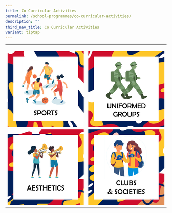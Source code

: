 ```yaml
---
title: Co Curricular Activities
permalink: /school-programmes/co-curricular-activities/
description: ""
third_nav_title: Co Curricular Activities
variant: tiptap
---
```

<table style="minWidth: 50px">
<colgroup>
<col>
<col>
</colgroup>
<tbody>
<tr>
<th rowspan="1" colspan="1">
<p></p><a class="isomer-image-wrapper" href="https://www.outramsec.moe.edu.sg/school-programmes/Co-Curricular-Activities/Sports/"><img style="width: 100%" height="auto" width="100%" alt="" src="/images/CCA_Tiles_Sports1B.jpg"></a>
</th>
<th rowspan="1" colspan="1">
<p></p><a class="isomer-image-wrapper" href="https://www.outramsec.moe.edu.sg/school-programmes/Co-Curricular-Activities/Uniformed-Groups/"><img style="width: 100%" height="auto" width="100%" alt="" src="/images/CCA_Tiles_UGB.jpg"></a>
</th>
</tr>
<tr>
<td rowspan="1" colspan="1"><a class="isomer-image-wrapper" href="https://www.outramsec.moe.edu.sg/school-programmes/Co-Curricular-Activities/Aesthetics/"><img style="width: 100%" height="auto" width="100%" alt="" src="/images/CCA_Tiles_AESTHETICS1B.jpg"></a>
</td>
<td rowspan="1" colspan="1"><a class="isomer-image-wrapper" href="https://www.outramsec.moe.edu.sg/school-programmes/co-curricular-activities/clubs-and-societies/"><img style="width: 100%" height="auto" width="100%" alt="" src="/images/CCA_Tiles_clubsSocB.jpg"></a>
</td>
</tr>
</tbody>
</table>
<p></p>